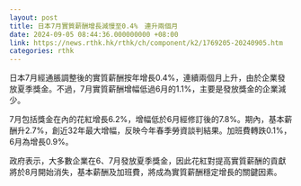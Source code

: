 ```yaml
---
layout: post
title: 日本7月實質薪酬增長減慢至0.4%　連升兩個月
date: 2024-09-05 08:44:36.000000000 +08:00
link: https://news.rthk.hk/rthk/ch/component/k2/1769205-20240905.htm
categories: rthk
---
```


日本7月經通脹調整後的實質薪酬按年增長0.4%，連續兩個月上升，由於企業發放夏季獎金。不過，7月實質薪酬增幅低過6月的1.1%，主要是發放獎金的企業減少。

7月包括獎金在內的花紅增長6.2%，增幅低於6月經修訂後的7.8%。期內，基本薪酬升2.7%，創近32年最大增幅，反映今年春季勞資談判結果。加班費轉跌0.1%，6月為增長0.9%。

政府表示，大多數企業在6、7月發放夏季獎金，因此花紅對提高實質薪酬的貢獻將於8月開始消失，基本薪酬及加班費，將成為實質薪酬穩定增長的關鍵因素。

